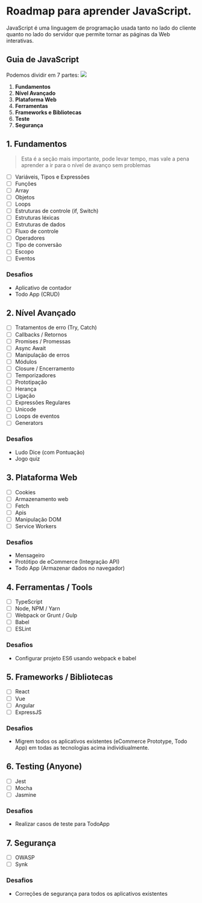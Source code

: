 # Roadmap para aprender JavaScript.

JavaScript é uma linguagem de programação usada tanto no lado do cliente quanto no lado do servidor que permite tornar as páginas da Web interativas.

## Guia de JavaScript
Podemos dividir em 7 partes:                                                       ![](https://pandao.github.io/editor.md/examples/images/4.jpg)
 1. **Fundamentos**
2. **Nível Avançado**
3. **Plataforma Web**
4. **Ferramentas**
5. **Frameworks e Bibliotecas**
6. **Teste**
7. **Segurança**

## 1. Fundamentos
>Esta é a seção mais importante, pode levar tempo, mas vale a pena aprender a ir para o nível de avanço sem problemas

- [ ] Variáveis, Tipos e Expressões
- [ ] Funções
- [ ] Array
- [ ] Objetos
- [ ] Loops
- [ ] Estruturas de controle (if, Switch)
- [ ] Estruturas léxicas
- [ ] Estruturas de dados
- [ ] Fluxo de controle
- [ ] Operadores
- [ ] Tipo de conversão
- [ ] Escopo
- [ ] Eventos

### Desafios
- Aplicativo de contador
- Todo App (CRUD)

## 2. Nível Avançado
- [ ] Tratamentos de erro (Try, Catch)
- [ ] Callbacks / Retornos
- [ ] Promises / Promessas
- [ ] Async Await
- [ ] Manipulação de erros
- [ ] Módulos
- [ ] Closure / Encerramento
- [ ] Temporizadores
- [ ] Prototipação
- [ ] Herança
- [ ] Ligação
- [ ] Expressões Regulares
- [ ] Unicode
- [ ] Loops de eventos
- [ ] Generators

### Desafios
- Ludo Dice (com Pontuação)
- Jogo quiz

## 3. Plataforma Web
- [ ] Cookies
- [ ] Armazenamento web
- [ ] Fetch
- [ ] Apis
- [ ] Manipulação DOM
- [ ] Service Workers

### Desafios
- Mensageiro
- Protótipo de eCommerce (Integração API)
- Todo App (Armazenar dados no navegador)

## 4. Ferramentas / Tools
- [ ] TypeScript
- [ ] Node, NPM / Yarn
- [ ] Webpack or Grunt / Gulp
- [ ] Babel
- [ ] ESLint

### Desafios
- Configurar projeto ES6 usando webpack e babel

## 5. Frameworks / Bibliotecas
- [ ] React
- [ ] Vue
- [ ] Angular
- [ ] ExpressJS

### Desafios
- Migrem todos os aplicativos existentes (eCommerce Prototype, Todo App) em todas as tecnologias acima individiualmente.

## 6. Testing (Anyone)
- [ ] Jest
- [ ] Mocha
- [ ] Jasmine

### Desafios
- Realizar casos de teste para TodoApp

## 7. Segurança
- [ ] OWASP
- [ ] Synk

### Desafios
- Correções de segurança para todos os aplicativos existentes





